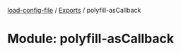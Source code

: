[load-config-file](../README.md) / [Exports](../modules.md) / polyfill-asCallback

# Module: polyfill-asCallback
